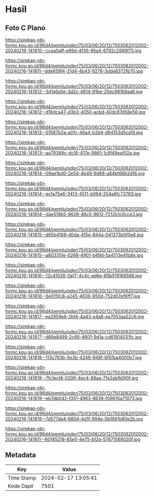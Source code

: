 # Hasil

## Foto C Plano

https://sirekap-obj-formc.kpu.go.id/96d4/pemilu/pdpr/75/03/06/20/12/7503062012002-20240216-141810--ccaa0aff-e69d-4f36-95a4-6792c2989f75.jpg

https://sirekap-obj-formc.kpu.go.id/96d4/pemilu/pdpr/75/03/06/20/12/7503062012002-20240216-141811--dde659f4-31d4-4b43-9278-3dde8372fb70.jpg

https://sirekap-obj-formc.kpu.go.id/96d4/pemilu/pdpr/75/03/06/20/12/7503062012002-20240216-141812--3d1a6a5e-3d2c-4614-91be-20ec98168aa6.jpg

https://sirekap-obj-formc.kpu.go.id/96d4/pemilu/pdpr/75/03/06/20/12/7503062012002-20240216-141812--d16dca47-d3b3-4050-acbd-40dc87d58e56.jpg

https://sirekap-obj-formc.kpu.go.id/96d4/pemilu/pdpr/75/03/06/20/12/7503062012002-20240216-141813--01587b2a-a01c-46a4-b2b9-d94153d5ca10.jpg

https://sirekap-obj-formc.kpu.go.id/96d4/pemilu/pdpr/75/03/06/20/12/7503062012002-20240216-141813--aa79389c-dc18-417e-9861-1c8f49eaf02a.jpg

https://sirekap-obj-formc.kpu.go.id/96d4/pemilu/pdpr/75/03/06/20/12/7503062012002-20240216-141814--09ae1bd0-2e54-4b49-9d68-a84bf66b2d16.jpg

https://sirekap-obj-formc.kpu.go.id/96d4/pemilu/pdpr/75/03/06/20/12/7503062012002-20240216-141814--ecfa75e6-3413-4511-b064-254a8fc73793.jpg

https://sirekap-obj-formc.kpu.go.id/96d4/pemilu/pdpr/75/03/06/20/12/7503062012002-20240216-141814--dae519b5-9628-46c5-9612-7212b1c0cce3.jpg

https://sirekap-obj-formc.kpu.go.id/96d4/pemilu/pdpr/75/03/06/20/12/7503062012002-20240216-141815--d65b4169-d0da-415e-844a-041373b0f0e8.jpg

https://sirekap-obj-formc.kpu.go.id/96d4/pemilu/pdpr/75/03/06/20/12/7503062012002-20240216-141815--a80335fe-0268-4901-b89d-5a4513e41b8e.jpg

https://sirekap-obj-formc.kpu.go.id/96d4/pemilu/pdpr/75/03/06/20/12/7503062012002-20240216-141816--12c41026-0a17-4c4c-ad6e-65b519168586.jpg

https://sirekap-obj-formc.kpu.go.id/96d4/pemilu/pdpr/75/03/06/20/12/7503062012002-20240216-141816--6e015fc8-a245-4636-950d-752d07ef6ff7.jpg

https://sirekap-obj-formc.kpu.go.id/96d4/pemilu/pdpr/75/03/06/20/12/7503062012002-20240216-141817--ea2959e8-2bf4-4a43-a4a8-ee7053aa52c6.jpg

https://sirekap-obj-formc.kpu.go.id/96d4/pemilu/pdpr/75/03/06/20/12/7503062012002-20240216-141817--d89e8499-2c66-4601-9d1a-cd61914031fc.jpg

https://sirekap-obj-formc.kpu.go.id/96d4/pemilu/pdpr/75/03/06/20/12/7503062012002-20240216-141818--113c763b-5e3b-4248-948f-6f5fba4000b7.jpg

https://sirekap-obj-formc.kpu.go.id/96d4/pemilu/pdpr/75/03/06/20/12/7503062012002-20240216-141818--7fc1ecf4-0206-4ec4-88aa-71e2abfb5f0f.jpg

https://sirekap-obj-formc.kpu.go.id/96d4/pemilu/pdpr/75/03/06/20/12/7503062012002-20240216-141819--eb7db042-f351-4963-8639-f09610a71073.jpg

https://sirekap-obj-formc.kpu.go.id/96d4/pemilu/pdpr/75/03/06/20/12/7503062012002-20240216-141819--7d577da4-6804-4d1f-994e-0b1881b80e2b.jpg

https://sirekap-obj-formc.kpu.go.id/96d4/pemilu/pdpr/75/03/06/20/12/7503062012002-20240216-141811--60185218-85e5-4e75-b12a-57871568020f.jpg


## Metadata

| Key        | Value               |
| ---------- | ------------------- |
| Time Stamp | 2024-02-17 13:05:41 |
| Kode Dapil | 7501                |



